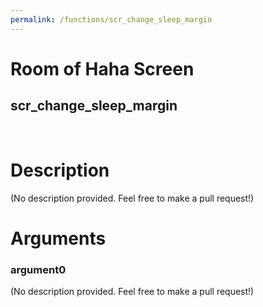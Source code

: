 ```yaml
---
permalink: /functions/scr_change_sleep_margin
---
```

# Room of Haha Screen  
## scr_change_sleep_margin  
&nbsp;  
# Description  
(No description provided. Feel free to make a pull request!) 
&nbsp;  
# Arguments
### argument0
(No description provided. Feel free to make a pull request!)
&nbsp;  



